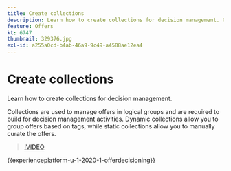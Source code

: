 ```yaml
---
title: Create collections
description: Learn how to create collections for decision management. Collections have eligibility rules associated with them to help you show them only to relevant customers.
feature: Offers
kt: 6747
thumbnail: 329376.jpg
exl-id: a255a0cd-b4ab-46a9-9c49-a4588ae12ea4
---
```

# Create collections

Learn how to create collections for decision management.

Collections are used to manage offers in logical groups and are required to build for decision management activities. Dynamic collections allow you to group offers based on tags, while static collections allow you to manually curate the offers.

>[!VIDEO](https://video.tv.adobe.com/v/329376?quality=12&learn=on)

{{experienceplatform-u-1-2020-1-offerdecisioning}}